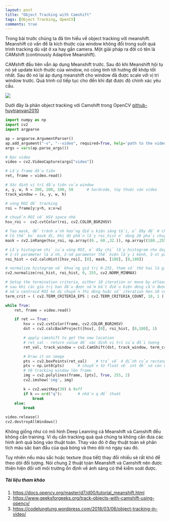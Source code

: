 ```yaml
---
layout: post
title: "Object Tracking with Camshift"
tags: [Object Tracking, OpenCV]
comments: true
---
```


Trong bài trước chúng ta đã tìm hiểu về object tracking với meanshift. Meanshift có vấn đề là kích thước của window không đổi trong suốt quá trình tracking dù vật ở xa hay gần camera. Một giải pháp ra đời có tên là CAMshift (continously Adaptive Meanshift).

CAMshift đầu tiên vẫn áp dụng Meanshift trước. Sau đó khi Meanshift hội tụ nó sẽ update kích thước của window, nó cũng tính tới hướng để khớp tốt nhất. Sau đó nó lại áp dụng meanshift cho window đã được scale với vị trí window trước. Quá trình cứ tiếp tục cho đến khi đạt được độ chính xác yêu cầu.

<img src="https://docs.opencv.org/master/camshift_face.gif" style="display:block; margin-left:auto; margin-right:auto">

Dưới đây là phân object tracking với Camshift trong OpenCV [github-huytranvan2010](https://github.com/huytranvan2010/Object-Tracking-with-Camshift)

```python
import numpy as np
import cv2
import argparse

ap = argparse.ArgumentParser()
ap.add_argument("-v", "--video", required=True, help='path to the video')
args = vars(ap.parse_args())

# Đọc video
video = cv2.VideoCapture(args["video"])

# Lấy frame đầu tiên
ret, frame = video.read()

# Xác định vị trí đầu tiên của window
x, y, w, h = 300, 200, 100, 50      # hardcode, tùy thuộc vào video
track_window = (x, y, w, h)

# vùng ROI để tracking
roi = frame[y:y+h, x:x+w]

# chuyển ROI về HSV space nhé
hsv_roi =  cv2.cvtColor(roi, cv2.COLOR_BGR2HSV)

# Tạo mask, để tránh ảnh hưởng điều kiện sáng tối, ở đây để H chạy toàn dải từ 0 đến 180
# Có thể bỏ mask đi, khi đó phần lấy roi_hist ở dòng 28 phải chuyển thành None
mask = cv2.inRange(hsv_roi, np.array((0., 60.,32.)), np.array((180.,255.,255.)))

# Lấy histogram chỉ của vùng ROI, ở đây chỉ lấy histogram cho duy nhất 1 kênh H - Hue
# 1-st parameter là ảnh, 2-nd parameter thể hiện lấy 1 kênh, 3-st parameter là mask, 4-th là số bins, 5-th là khoảng giá trị
roi_hist = cv2.calcHist([hsv_roi], [0], mask, [180], [0,180])

# normalize histogram về khoảng giá trị 0-255, tham số thứ hai là giá trị trả về, cuối cùng là norm type
cv2.normalize(roi_hist, roi_hist, 0, 255, cv2.NORM_MINMAX)

# Setup the termination criteria, either 10 iteration or move by atleast 1 pt
# sau khi các gía trị ban đầu được nắm bắt điều kiện dừng cần được thiết lập
# nếu centroid ROI ko di chuyển thì dừng hoặc số iteration hơn 10 cũng dừng (vì quá trình dịch chuyển) - nhiều thì tốn thời gian
term_crit = ( cv2.TERM_CRITERIA_EPS | cv2.TERM_CRITERIA_COUNT, 10, 1 )

while True:
    ret, frame = video.read()

    if ret == True:
        hsv = cv2.cvtColor(frame, cv2.COLOR_BGR2HSV)
        dst = cv2.calcBackProject([hsv], [0], roi_hist, [0,180], 1)

        # apply camshift to get the new location
        # ret_val - return value để xác định vị trí của đối tượng
        ret_val, track_window = cv2.CamShift(dst, track_window, term_crit)

        # Draw it on image
        pts = cv2.boxPoints(ret_val)    # trả về 4 đỉnh của rectangle
        pts = np.int0(pts)      # chuyển từ float về int để nó còn vẽ được
        # Vẽ tracking window lên frame
        img = cv2.polylines(frame, [pts], True, 255, 2)
        cv2.imshow('img', img)

        k = cv2.waitKey(30) & 0xff
        if k == ord("q"):       # nhấn q để thoát
            break
    else:
        break

video.release()
cv2.destroyAllWindows()
```
Không giống như có mô hình Deep Leanring cả Meanshift và Camshift đều không cần training. Ví dụ cần tracking quả quá chúng ta không cần đưa các hình ảnh quả bóng vào thuật toán. Thay vào đó ở đay thuật toán sẽ phân tích màu săc ban đầu của quả bóng và theo dõi nó ngay sau đó.

Tuy nhiên nếu màu sắc hoặc texture (họa tiết) thay đổi nhiều sẽ rất khó để theo dõi đối tượng. Nói chung 2 thuật toán Meanshift và Camshift nên được thiện hiện đối với môi trường ổn định về ánh sáng có thể kiểm soát được.
##### Tài liệu tham khảo
1. https://docs.opencv.org/master/d7/d00/tutorial_meanshift.html
2. https://www.geeksforgeeks.org/track-objects-with-camshift-using-opencv/
3. https://codelungtung.wordpress.com/2018/03/06/object-tracking-in-video/

